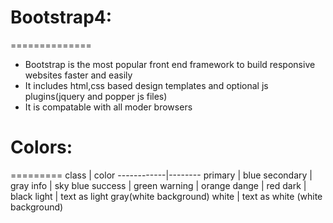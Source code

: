 # Bootstrap4:
  ==============

+ Bootstrap is the most popular front end framework to build responsive websites faster and easily
+ It includes html,css based design templates and optional js plugins(jquery and popper js files)
+ It is compatable with all moder browsers


# Colors:
=========
  class       |  color
  ------------|--------
   primary      |  blue
   secondary    |  gray 
   info | sky blue
   success | green
   warning | orange
   dange | red
   dark | black
   light |  text as light gray(white background)
   white |  text as white (white background)
